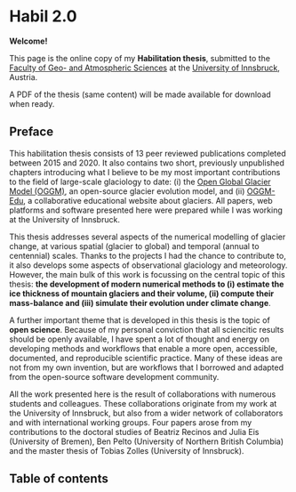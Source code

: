 # Habil 2.0

**Welcome!**

This page is the online copy of my **Habilitation thesis**, submitted to 
the [Faculty of Geo- and Atmospheric Sciences](https://www.uibk.ac.at/fakultaeten/geo_und_atmosphaerenwissenschaften/index.html.en) 
at the [University of Innsbruck](https://www.uibk.ac.at), Austria.

A PDF of the thesis (same content) will be made available for download when ready.

## Preface

This habilitation thesis consists of 13 peer reviewed publications completed 
between 2015 and 2020. It also contains two short, previously unpublished chapters 
introducing what I believe to be my most important contributions to the field of 
large-scale glaciology to date: (i) the [Open Global Glacier Model (OGGM)](https://oggm.org), 
an open-source glacier evolution model, and (ii) [OGGM-Edu](https://edu.oggm.org), 
a collaborative educational website about glaciers. All papers, web platforms 
and software presented here were prepared while I was working at the University of Innsbruck.

This thesis addresses several aspects of the numerical modelling of glacier change, 
at various spatial (glacier to global) and temporal (annual to centennial) scales. Thanks to 
the projects I had the chance to contribute to, it also develops some aspects of observational 
glaciology and meteorology. However, the main bulk of this work is focussing on the central 
topic of this thesis: **the development of modern numerical methods to (i) estimate the ice
thickness of mountain glaciers and their volume, (ii) compute their mass-balance and (iii) 
simulate their evolution under climate change**.

A further important theme that is developed in this thesis is the topic of **open science**. 
Because of my personal conviction that all sciencitic results should be openly available, I have 
spent a lot of thought and energy on developing methods and workflows that enable a more open, 
accessible, documented, and reproducible scientific practice. Many of these ideas are not from my 
own invention, but are workflows that I borrowed and adapted from the open-source software 
development community.

All the work presented here is the result of collaborations with numerous students and colleagues. 
These collaborations originate from my work at the University of Innsbruck, but also from a wider 
network of collaborators and with international working groups. Four papers arose from my contributions 
to the doctoral studies of Beatriz Recinos and Julia Eis (University of Bremen), Ben Pelto (University of 
Northern British Columbia) and the master thesis of Tobias Zolles (University of Innsbruck).


## Table of contents 

```{tableofcontents}
```
